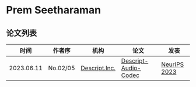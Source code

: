 # Prem Seetharaman

## 论文列表

| 时间 | 作者序 | 机构 | 论文 | 发表 |
|:-:|:-:|---|---|---|
| 2023.06.11 | No.02/05 | [Descript.Inc.](../Institutions/Descript.Inc.md) | [Descript-Audio-Codec](../Models/Speech_Neural_Codec/2023.06.11_Descript-Audio-Codec.md) | [NeurIPS 2023](../Publications/NeurIPS.md) |
